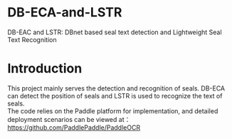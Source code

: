 # DB-ECA-and-LSTR
DB-EAC and LSTR: DBnet based seal text detection and Lightweight Seal Text Recognition<br/>
# Introduction
This project mainly serves the detection and recognition of seals. DB-ECA can detect the position of seals and LSTR is used to recognize the text of seals.<br/>
The code relies on the Paddle platform for implementation, and detailed deployment scenarios can be viewed at：https://github.com/PaddlePaddle/PaddleOCR<br/>

